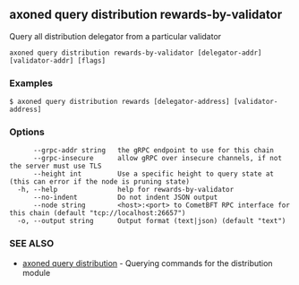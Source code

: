 ## axoned query distribution rewards-by-validator

Query all distribution delegator from a particular validator

```
axoned query distribution rewards-by-validator [delegator-addr] [validator-addr] [flags]
```

### Examples

```
$ axoned query distribution rewards [delegator-address] [validator-address]
```

### Options

```
      --grpc-addr string   the gRPC endpoint to use for this chain
      --grpc-insecure      allow gRPC over insecure channels, if not the server must use TLS
      --height int         Use a specific height to query state at (this can error if the node is pruning state)
  -h, --help               help for rewards-by-validator
      --no-indent          Do not indent JSON output
      --node string        <host>:<port> to CometBFT RPC interface for this chain (default "tcp://localhost:26657")
  -o, --output string      Output format (text|json) (default "text")
```

### SEE ALSO

* [axoned query distribution](axoned_query_distribution.md)	 - Querying commands for the distribution module
